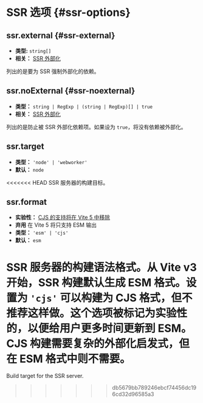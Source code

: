 # SSR 选项 {#ssr-options}

## ssr.external {#ssr-external}

- **类型:** `string[]`
- **相关：** [SSR 外部化](/guide/ssr#ssr-externals)

列出的是要为 SSR 强制外部化的依赖。

## ssr.noExternal {#ssr-noexternal}

- **类型：** `string | RegExp | (string | RegExp)[] | true`
- **相关：** [SSR 外部化](/guide/ssr#ssr-externals)

列出的是防止被 SSR 外部化依赖项。如果设为 `true`，将没有依赖被外部化。

## ssr.target

- **类型：** `'node' | 'webworker'`
- **默认：** `node`

<<<<<<< HEAD
SSR 服务器的构建目标。

## ssr.format

- **实验性：** [CJS 的支持将在 Vite 5 中移除](https://github.com/vitejs/vite/discussions/13816)
- **弃用** 在 Vite 5 将只支持 ESM 输出
- **类型：** `'esm' | 'cjs'`
- **默认：** `esm`

SSR 服务器的构建语法格式。从 Vite v3 开始，SSR 构建默认生成 ESM 格式。设置为 `'cjs'` 可以构建为 CJS 格式，但不推荐这样做。这个选项被标记为实验性的，以便给用户更多时间更新到 ESM。CJS 构建需要复杂的外部化启发式，但在 ESM 格式中则不需要。
=======
Build target for the SSR server.
>>>>>>> db5679bb789246ebcf74456dc196cd32d96585a3
